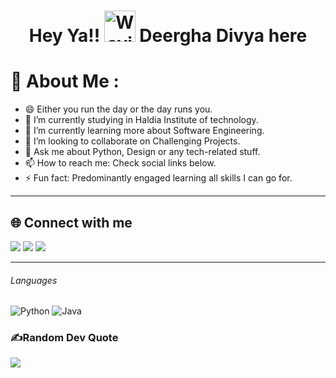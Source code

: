 <h1 align="center"> Hey Ya!! <img src="https://raw.githubusercontent.com/nixin72/nixin72/master/wave.gif" 
         alt="Waving hand animated gif"
         height="50"
         width="50" /> Deergha Divya here </h1>
         
# 💫 About Me :
- 😄 Either you run the day or the day runs you.
- 🔭 I’m currently studying in Haldia Institute of technology.
- 🌱 I’m currently learning more about Software Engineering.
- 👯 I’m looking to collaborate on Challenging Projects.
- 💬 Ask me about Python, Design or any tech-related stuff.
- 📫 How to reach me: Check social links below.
- ⚡ Fun fact: Predominantly engaged learning all skills I can go for.
---
## 🌐 Connect with me 
[<img src="https://img.shields.io/badge/linkedin-%230077B5.svg?&style=for-the-badge&logo=linkedin&logoColor=white"/>](https://www.linkedin.com/in/deergha-divya-23954221b/) 
[<img src = "https://img.shields.io/badge/instagram-%23E4405F.svg?&style=for-the-badge&logo=instagram&logoColor=white">](https://instagram.com/art_splash0324?igshid=YmMyMTA2M2Y=)
[<img src ="https://img.shields.io/badge/Email-Here-%23E4405F.svg?&style=for-the-badge&logo=&logoColor=white%22">](mailto:deerghadiva00@gmail.com)


---



###### Languages
![Python](https://img.shields.io/badge/-Python-3776AB?style=for-the-badge&logo=Python&logoColor=white)
![Java](https://img.shields.io/badge/JAVA-00599C?style=for-the-badge&logo=JAVA&logoColor=white)





### ✍️Random Dev Quote
![](https://quotes-github-readme.vercel.app/api?type=horizontal&theme=vue)
